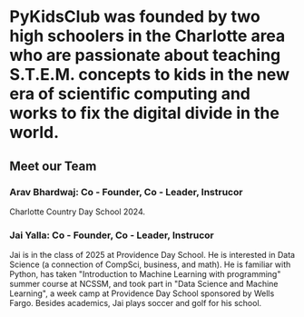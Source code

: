 # PyKidsClub was founded by two high schoolers in the Charlotte area who are passionate about teaching S.T.E.M. concepts to kids in the new era of scientific computing and works to fix the digital divide in the world. 

## Meet our Team

### Arav Bhardwaj: Co - Founder, Co - Leader, Instrucor
Charlotte Country Day School 2024. 

### Jai Yalla: Co - Founder, Co - Leader, Instrucor
Jai is in the class of 2025 at Providence Day School. He is interested in Data Science (a connection of CompSci, business, and math). He is familiar with Python, has taken "Introduction to Machine Learning with programming" summer course at NCSSM, and took part in "Data Science and Machine Learning", a week camp at Providence Day School sponsored by Wells Fargo. Besides academics, Jai plays soccer and golf for his school. 

